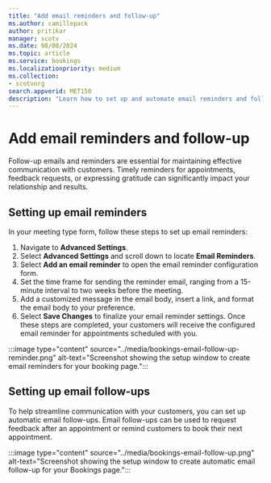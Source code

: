 ```yaml
---
title: "Add email reminders and follow-up"
ms.author: camillepack
author: pritikar
manager: scotv
ms.date: 08/08/2024
ms.topic: article
ms.service: bookings
ms.localizationpriority: medium
ms.collection:
- scotvorg
search.appverid: MET150
description: "Learn how to set up and automate email reminders and follow-ups for appointments in Microsoft Bookings."
---
```


# Add email reminders and follow-up

Follow-up emails and reminders are essential for maintaining effective communication with customers. Timely reminders for appointments, feedback requests, or expressing gratitude can significantly impact your relationship and results.

## Setting up email reminders

In your meeting type form, follow these steps to set up email reminders:

1. Navigate to **Advanced Settings**.
2. Select **Advanced Settings** and scroll down to locate **Email Reminders**.
3. Select **Add an email reminder** to open the email reminder configuration form.
4. Set the time frame for sending the reminder email, ranging from a 15-minute interval to two weeks before the meeting.
5. Add a customized message in the email body, insert a link, and format the email body to your preference.
6. Select **Save Changes** to finalize your email reminder settings.
Once these steps are completed, your customers will receive the configured email reminder for appointments scheduled with you.

:::image type="content" source="../media/bookings-email-follow-up-reminder.png" alt-text="Screenshot showing the setup window to create email reminders for your booking page.":::

## Setting up email follow-ups

To help streamline communication with your customers, you can set up automatic email follow-ups. Email follow-ups can be used to request feedback after an appointment or remind customers to book their next appointment.

:::image type="content" source="../media/bookings-email-follow-up.png" alt-text="Screenshot showing the setup window to create automatic email follow-up for your Bookings page.":::
